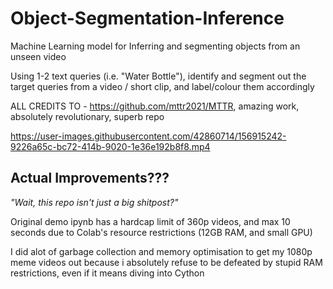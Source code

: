# Object-Segmentation-Inference

Machine Learning model for Inferring and segmenting objects from an unseen video

Using 1-2 text queries (i.e. "Water Bottle"), identify and segment out the target queries from a video / short clip, and label/colour them accordingly


ALL CREDITS TO - https://github.com/mttr2021/MTTR, amazing work, absolutely revolutionary, superb repo 

https://user-images.githubusercontent.com/42860714/156915242-9226a65c-bc72-414b-9020-1e36e192b8f8.mp4



## Actual Improvements???

_"Wait, this repo isn't just a big shitpost?"_  

Original demo ipynb has a hardcap limit of 360p videos, and max 10 seconds due to Colab's resource restrictions (12GB RAM, and small GPU)

I did alot of garbage collection and memory optimisation to get my 1080p meme videos out because i absolutely refuse to be defeated by stupid RAM restrictions, even if it means diving into Cython

